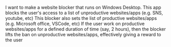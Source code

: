 I want to make a website blocker that runs on Windows Desktop. 
This app blocks the user's access to a list of unproductive websites/apps (e.g. SNS, youtube, etc)
This blocker also sets the list of productive websites/apps (e.g. Microsoft office, VSCode, etc)
If the user work on productive websites/apps for a defined duration of time (say, 2 hours), then the blocker lifts the ban on unproductive websites/apps, effectively giving a reward to the user